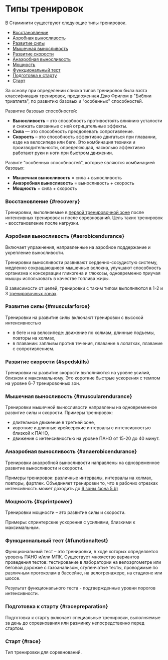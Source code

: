 # Типы тренировок

В Стаминити существуют следующие типы тренировок.

* [Восстановление](#recovery)
* [Аэробная выносливость](#aerobicendurance)
* [Развитие силы](#muscularforce)
* [Мышечная выносливость](#muscularendurance)
* [Развитие скорости](#spedskills)
* [Анаэробная выносливость](#anaerobicendurance)
* [Мощность](#sprintpower)
* [Функциональный тест](#functionaltest)
* [Подготовка к старту](#racepreparation)
* [Старт](#race)

За основу при определении списка типов тренировок была взята классификация тренировок, предложенная Джо Фрилом в "Библии триатлета", по развитию базовых и "особенных" способностей.

Развитие базовых способностей:

* **Выносливость** – это способность противостоять влиянию усталости и снижать связанные с ней отрицательные эффекты.
* **Сила** — это способность преодолевать сопротивление.
* **Скорость** – это способность эффективно двигаться при плавании, езде на велосипеде или беге. Это комбинация техники и производительности, определяющая, насколько эффективно работают руки и ноги при быстром движении.

Развите "особенных способностей", которые являются комбинацией базовых:

* **Мышечная выносливость** = сила + выносливость
* **Анаэробная выносливость** = выносливость + скорость
* **Мощность** = сила + скорость

### Восстановление {#recovery}

Тренировки, выполняемые в [первой тренировочной зоне](/basics/intensity-zones.md)  после интенсивных тренировок и после соревнований. Цель таких тренировок - восстановление после нагрузки.

### Аэробная выносливость {#aerobicendurance}

Включает упражнения, направленные на аэробное поддержание и укрепление выносливости.

Тренировки выносливости развивают сердечно-сосудистую систему, медленно сокращающиеся мышечные волокна, улучшают способность организма к консервации гликогена и глюкозы, одновременно приучая мышцы использовать в качестве топлива жиры.

В зависимости от целей, тренировки с таким типом выполняются в 1-2 и 3 [тренировочных зонах](/basics/intensity-zones.md).

### Развитие силы {#muscularforce}

Тренировки на развитие силы включают тренировки с высокой интенсивностью

* в беге и на велосипеде:  движение по холмам, длинные подъемы, повторы на холмах,
* в плавании: заплывы против течения, плавание в лопатках, плавание с сопротивлением.

### Развитие скорости {#spedskills}

Тренировки на развитие скорости выполняются на уровне усилий, близком к максимальному. Это короткие быстрые ускорения с темпом на уровне 6-7 тренировочных зон.

### Мышечная выносливость {#muscularendurance}

Тренировки мышечной выносливости направлены на одновременное развитие силы и скорости. Примеры тренировок:

* длительное движение в третьей зоне,
* короткие и длинные крейсерские интервалы с интенсивностью близкой к ПАНО,
* движение с интенсивностью на уровне ПАНО от 15-20 до 40 минут. 

### Анаэробная выносливость {#anaerobicendurance}

Тренировки анаэробной выносливости направлены на одновременное развитие выносливости и скорости. 

Примеры тренировок: различные интервалы, интервалы на холмах, повторы, фартлек. Объединяет тренировки то, что в рабочих отрезках интенсивность может доходить до [6 зоны \(зона 5.b\)](/basics/intensity-zones.md)

### Мощность {#sprintpower}

Тренировки мощности – это развитие силы и скорости.

Примеры: спринтерские ускорения с усилиями, близкими к максимальным.

### Функциональный тест {#functionaltest}

Функциональный тест – это тренировки, в ходе которых определяется уровень ПАНО и/или МПК. Существует множество вариантов проведения тестов: тестирование в лаборатории на велоэргометре или беговой дорожке с газоанализом, ступенчатые тесты, проводимые по различным протоколам в бассейне, на велотренажере, на стадионе или шоссе.

Результат функционального теста - подтвержденные уровни порогов интенсивности.

### Подготовка к старту {#racepreparation}

Подготовка к старту включает специальные тренировки, выполняемые за день до соревнования или разминку непосредственно перед стартом. 

### Старт {#race}

Тип тренировки для соревнований. 


